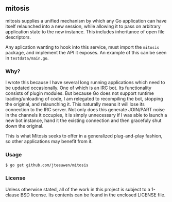 ## mitosis

mitosis supplies a unified mechanism by which any Go application can have
itself relaunched into a new session, while allowing it to pass on arbitrary
application state to the new instance. This includes inheritance of open
file descriptors.

Any aplication wanting to hook into this service, must import the `mitosis`
package, and implement the API it exposes. An example of this can be seen in
`testdata/main.go`.


### Why?

I wrote this because I have several long running applications which need to
be updated occasionally. One of which is an IRC bot. Its functionality consists
of plugin modules. But because Go does not support runtime loading/unloading
of code, I am relegated to recompiling the bot, stopping the original, and
relaunching it. This naturally means it will lose its connection to the IRC
server. Not only does this generate JOIN/PART noise in the channels it
occupies, it is simply unnecessary if I was able to launch a new bot instance,
hand it the existing connection and then gracefuly shut down the original.

This is what Mitosis seeks to offer in a generalized plug-and-play fashion,
so other applications may benefit from it.


### Usage

    $ go get github.com/jteeuwen/mitosis


### License

Unless otherwise stated, all of the work in this project is subject to a
1-clause BSD license. Its contents can be found in the enclosed LICENSE file.


